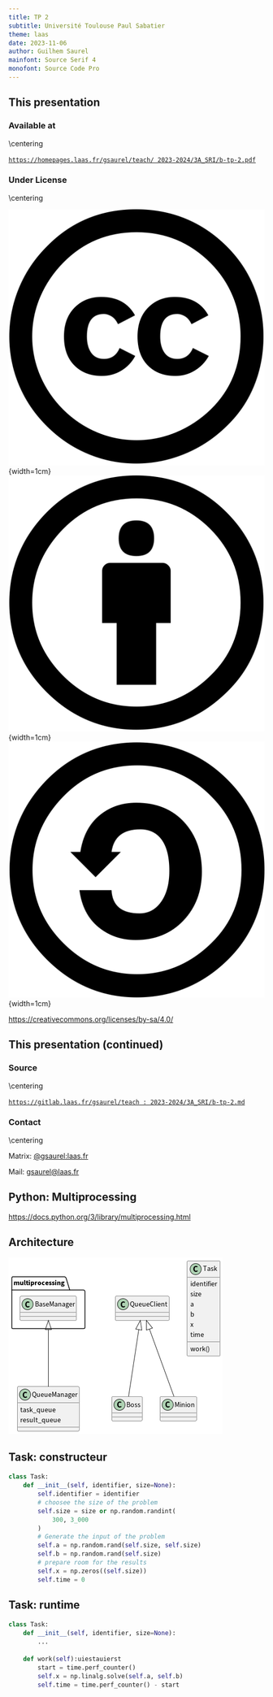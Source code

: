 ```yaml
---
title: TP 2
subtitle: Université Toulouse Paul Sabatier
theme: laas
date: 2023-11-06
author: Guilhem Saurel
mainfont: Source Serif 4
monofont: Source Code Pro
---
```


## This presentation

### Available at

\centering

[`https://homepages.laas.fr/gsaurel/teach/
2023-2024/3A_SRI/b-tp-2.pdf`](https://homepages.laas.fr/gsaurel/teach/2023-2024/3A_SRI/b-tp-2.pdf)

### Under License

\centering

![CC](media/cc.png){width=1cm}
![BY](media/by.png){width=1cm}
![SA](media/sa.png){width=1cm}

<https://creativecommons.org/licenses/by-sa/4.0/>

## This presentation (continued)

### Source

\centering

[`https://gitlab.laas.fr/gsaurel/teach :
2023-2024/3A_SRI/b-tp-2.md`](https://gitlab.laas.fr/gsaurel/teach/-/blob/main/2023-2024/3A_SRI/b-tp-2.md)

### Contact

\centering

Matrix: [@gsaurel:laas.fr](https://matrix.to/\#/@gsaurel:laas.fr)

Mail: [gsaurel@laas.fr](mailto::gsaurel@laas.fr)

## Python: Multiprocessing

<https://docs.python.org/3/library/multiprocessing.html>

## Architecture

![Boss / Manager / Minions / Task](media/architecture.png)

## Task: constructeur

```python
class Task:
    def __init__(self, identifier, size=None):
        self.identifier = identifier
        # choosee the size of the problem
        self.size = size or np.random.randint(
            300, 3_000
        )
        # Generate the input of the problem
        self.a = np.random.rand(self.size, self.size)
        self.b = np.random.rand(self.size)
        # prepare room for the results
        self.x = np.zeros((self.size))
        self.time = 0
```

## Task: runtime

```python
class Task:
    def __init__(self, identifier, size=None):
        ...

    def work(self):uiestauierst
        start = time.perf_counter()
        self.x = np.linalg.solve(self.a, self.b)
        self.time = time.perf_counter() - start
```
